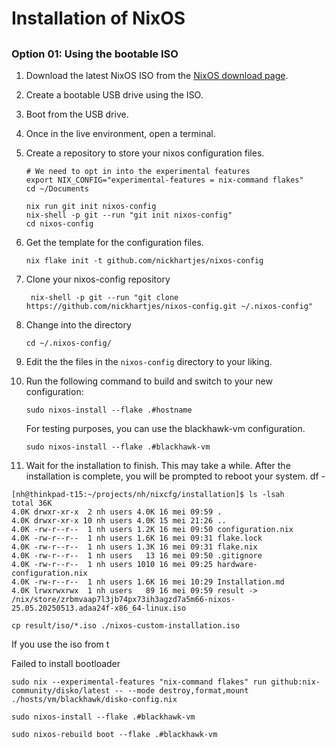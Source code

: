 # Installation of NixOS



## 

### Option 01: Using the bootable ISO

1. Download the latest NixOS ISO from the [NixOS download page](https://nixos.org/download/#nixos-iso).
2. Create a bootable USB drive using the ISO.
3. Boot from the USB drive.
4. Once in the live environment, open a terminal.
5. Create a repository to store your nixos configuration files.
   ```shell
   # We need to opt in into the experimental features
   export NIX_CONFIG="experimental-features = nix-command flakes"
   cd ~/Documents
    ```

   ```shell
   nix run git init nixos-config
   nix-shell -p git --run "git init nixos-config"
   cd nixos-config
   ```
6. Get the template for the configuration files.
   ```shell
   nix flake init -t github.com/nickhartjes/nixos-config
   ```

7. Clone your nixos-config repository
    ```shell 
     nix-shell -p git --run "git clone https://github.com/nickhartjes/nixos-config.git ~/.nixos-config"
    ```
8. Change into the directory
   ```
   cd ~/.nixos-config/
   ```
9. Edit the the files in the `nixos-config` directory to your liking. 
10. Run the following command to build and switch to your new configuration:
    ```shell
    sudo nixos-install --flake .#hostname
    ```
    For testing purposes, you can use the blackhawk-vm configuration.
    ```shell
    sudo nixos-install --flake .#blackhawk-vm
    ```
11. Wait for the installation to finish. This may take a while. After the installation is complete, you will be prompted to reboot your system.
   df -



```shell
[nh@thinkpad-t15:~/projects/nh/nixcfg/installation]$ ls -lsah
total 36K
4.0K drwxr-xr-x  2 nh users 4.0K 16 mei 09:59 .
4.0K drwxr-xr-x 10 nh users 4.0K 15 mei 21:26 ..
4.0K -rw-r--r--  1 nh users 1.2K 16 mei 09:50 configuration.nix
4.0K -rw-r--r--  1 nh users 1.6K 16 mei 09:31 flake.lock
4.0K -rw-r--r--  1 nh users 1.3K 16 mei 09:31 flake.nix
4.0K -rw-r--r--  1 nh users   13 16 mei 09:50 .gitignore
4.0K -rw-r--r--  1 nh users 1010 16 mei 09:25 hardware-configuration.nix
4.0K -rw-r--r--  1 nh users 1.6K 16 mei 10:29 Installation.md
4.0K lrwxrwxrwx  1 nh users   89 16 mei 09:59 result -> /nix/store/zrbmvaap7l3jb74px73ih3agzd7a5m66-nixos-25.05.20250513.adaa24f-x86_64-linux.iso
```

```shell
cp result/iso/*.iso ./nixos-custom-installation.iso
```

If you use the iso from t

Failed to install bootloader



```shell
sudo nix --experimental-features "nix-command flakes" run github:nix-community/disko/latest -- --mode destroy,format,mount ./hosts/vm/blackhawk/disko-config.nix
```

```shell
sudo nixos-install --flake .#blackhawk-vm
```


```shell
sudo nixos-rebuild boot --flake .#blackhawk-vm
```